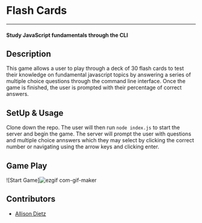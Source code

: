 # Flash Cards
-----
#### Study JavaScript fundamentals through the CLI

## Description
This game allows a user to play through a deck of 30 flash cards to test their knowledge on fundamental javascript topics by answering a series of multiple choice questions through the command line interface. Once the game is finished, the user is prompted with their percentage of correct answers.

## SetUp & Usage
Clone down the repo. The user will then run `node index.js` to start the server and begin the game. The server will prompt the user with questions and multiple choice annswers which they may select by clicking the correct number or navigating using the arrow keys and clicking enter.

## Game Play
![Start Game]![ezgif com-gif-maker](https://user-images.githubusercontent.com/64617223/101124161-b52d6000-35b3-11eb-99c9-5a89b0eaba02.gif)

## Contributors

* [Allison Dietz](https://github.com/dietza)
